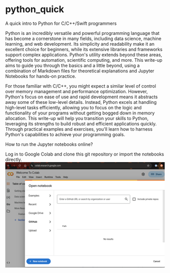 # python_quick
A quick intro to Python for C/C++/Swift programmers


Python is an incredibly versatile and powerful programming language that has
become a cornerstone in many fields, including data science, machine learning,
and web development. Its simplicity and readability make it an excellent choice
for beginners, while its extensive libraries and frameworks support complex
applications. Python's utility extends beyond these areas, offering tools for
automation, scientific computing, and more. This write-up aims to guide you through
the basics and a little beyond, using a combination of Markdown files for
theoretical explanations and Jupyter Notebooks for hands-on practice.

For those familiar with C/C++, you might expect a similar level of control over
memory management and performance optimization. However, Python's focus on ease
of use and rapid development means it abstracts away some of these low-level
details. Instead, Python excels at handling high-level tasks efficiently,
allowing you to focus on the logic and functionality of your programs without
getting bogged down in memory allocation. This write-up will help you transition
your skills to Python, leveraging its strengths to build robust and efficient
applications quickly. Through practical examples and exercises, you'll learn how
to harness Python's capabilities to achieve your programming goals.

How to run the Jupyter notebooks online?

Log in to Google Colab and clone this git repository or import the notebooks directly.
![Colab](images/colab.png)
